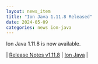 ```yaml
---
layout: news_item
title: "Ion Java 1.11.8 Released"
date: 2024-05-09
categories: news ion-java
---
```


Ion Java 1.11.8 is now available.

| [Release Notes v1.11.8](https://github.com/amazon-ion/ion-java/releases/tag/v1.11.8) | [Ion Java](https://github.com/amazon-ion/ion-java) |

